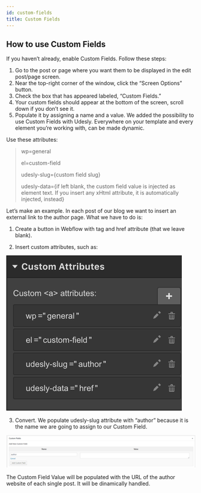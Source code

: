 ```yaml
---
id: custom-fields
title: Custom Fields
---
```


## How to use Custom Fields
If you haven’t already,  enable Custom Fields. Follow these steps:

1. Go to the post or page where you want them to be displayed in the edit post/page screen.
2. Near the top-right corner of the window, click the “Screen Options” button.
3. Check the box that has appeared labeled, “Custom Fields.”
4. Your custom fields should appear at the bottom of the screen, scroll down if you don’t see it.
5. Populate it by assigning a name and a value.
We added the possibility to use Custom Fields with Udesly. Everywhere on your template and every element you’re working with, can be made dynamic.

Use these attributes:

> wp=general
>
> el=custom-field
>
> udesly-slug={custom field slug}
>
>udesly-data={if left blank, the custom field value is injected as element text. If you insert any xHtml attribute, it is automatically injected, instead}

Let’s make an example. In each post of our blog we want to insert an external link to the author page. What we have to do is:

1) Create a button in Webflow with tag and href attribute (that we leave blank).

2) Insert custom attributes, such as:

![](assets/cf1.png)

3) Convert. We populate udesly-slug attribute with “author” because it is the name we are going to assign to our Custom Field.


![](assets/cf2.png)

The Custom Field Value will be populated with the URL of the author website of each single post. It will be dinamically handled.